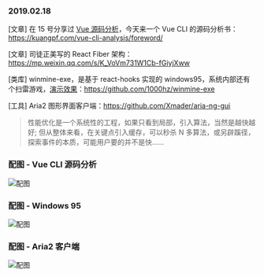 ### 2019.02.18

[文章] 在 15 号分享过 [Vue 源码分析](https://wubaiqing.github.io/zaobao/2019/02/15.html)，今天来一个 Vue CLI 的源码分析书：<https://kuangpf.com/vue-cli-analysis/foreword/>

[文章] 司徒正美写的 React Fiber 架构：<https://mp.weixin.qq.com/s/K_VoVm731W1Cb-fGiyjXww>

[类库] winmine-exe，是基于 react-hooks 实现的 windows95，系统内部还有个扫雷游戏，[演示效果](https://winmine-exe.now.sh/)：<https://github.com/1000hz/winmine-exe>

[工具] Aria2 图形界面客户端：<https://github.com/Xmader/aria-ng-gui>
> 性能优化是一个系统性的工程，如果只看到局部，引入算法，当然是越快越好; 但从整体来看，在关键点引入缓存，可以秒杀 N 多算法，或另辟蹊径，探索事件的本质，可能用户要的并不是快……

### 配图 - Vue CLI 源码分析
![配图](https://kuangpf.com/vue-cli-analysis/assets/create-overall.png)

### 配图 - Windows 95
![配图](http://ww1.sinaimg.cn/large/62bfa70bly1g0ac83shmrj227y158ae0.jpg)

### 配图 - Aria2 客户端
![配图](https://camo.githubusercontent.com/fd55c6c249c563a166aea3d3d05f8940e4dfe83d/68747470733a2f2f617269612d6e672e786d616465722e636f6d2f53637265656e73686f74312e706e67)
